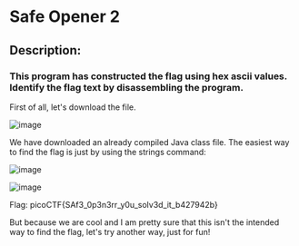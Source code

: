 # Safe Opener 2
## Description: 
### This program has constructed the flag using hex ascii values. Identify the flag text by disassembling the program.

First of all, let's download the file.

![image](https://github.com/itguy19/picoCTF-Writeups/assets/125930481/613f9393-3f93-4b1c-acf5-8360991b2176)

We have downloaded an already compiled Java class file.
The easiest way to find the flag is just by using the strings command:

![image](https://github.com/itguy19/picoCTF-Writeups/assets/125930481/b97f36a7-d253-4c28-b6c4-736781765a76)

![image](https://github.com/itguy19/picoCTF-Writeups/assets/125930481/d8d08bd5-7d7e-4899-ac6c-8f34d13a1980)

Flag: picoCTF{SAf3_0p3n3rr_y0u_solv3d_it_b427942b}

But because we are cool and I am pretty sure that this isn't the intended way to find the flag, let's try another way, just for fun!
